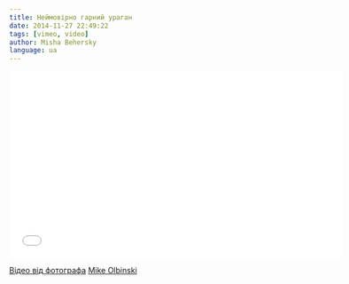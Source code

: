 ```yaml
---
title: Неймовірно гарний ураган
date: 2014-11-27 22:49:22
tags: [vimeo, video]
author: Misha Behersky
language: ua
---
```


<iframe src="//player.vimeo.com/video/67995158?title=0&amp;byline=0&amp;portrait=0" width="600" height="337" frameborder="0" webkitallowfullscreen mozallowfullscreen allowfullscreen></iframe>

[Відео від фотографа](http://vimeo.com/67995158) [Mike Olbinski](http://vimeo.com/mikeolbinski)
